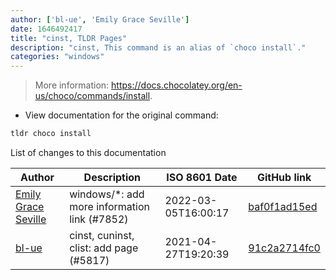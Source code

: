 ```yaml
---
author: ['bl-ue', 'Emily Grace Seville']
date: 1646492417
title: "cinst, TLDR Pages"
description: "cinst, This command is an alias of `choco install`."
categories: "windows"
---
```

> More information: <https://docs.chocolatey.org/en-us/choco/commands/install>.

- View documentation for the original command:

```bash
tldr choco install
```
List of changes to this documentation


Author | Description | ISO 8601 Date | GitHub link
------|-----|-----|-----
[Emily Grace Seville](mailto:emilyseville7cf@gmail.com) | windows/*: add more information link (#7852) | 2022-03-05T16:00:17 | [baf0f1ad15ed](https://github.com/tldr-pages/tldr/commit/baf0f1ad15ed606fe57d014f34d7a0c700ab26ac)
[bl-ue](mailto:54780737+bl-ue@users.noreply.github.com) | cinst, cuninst, clist: add page (#5817) | 2021-04-27T19:20:39 | [91c2a2714fc0](https://github.com/tldr-pages/tldr/commit/91c2a2714fc0df328535bc59f8c99407e57ce455)

